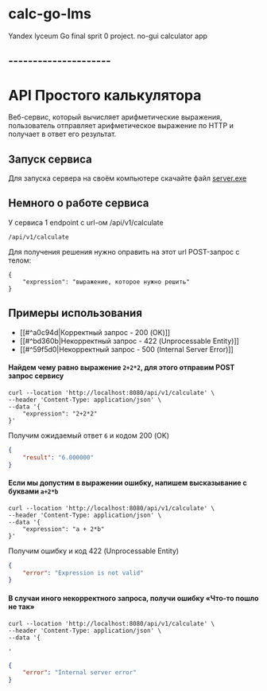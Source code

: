 # calc-go-lms
Yandex lyceum Go final sprit 0 project. no-gui calculator app 


## ---------------------
# API Простого калькулятора

Веб-сервис, который вычисляет арифметические выражения, пользователь отправляет арифметическое выражение по HTTP и получает в ответ его результат.

## Запуск сервиса

Для запуска сервера на своём компьютере скачайте файл [server.exe](https://github.com/sklerakuku/calc-go-lms/releases/download/exe/server.exe)


## Немного о работе сервиса

У сервиса 1 endpoint с url-ом /api/v1/calculate

```
/api/v1/calculate
```

Для получения решения нужно оправить на этот url POST-запрос с телом:

```
{
    "expression": "выражение, которое нужно решить"
}
```

## Примеры использования

- [[#^a0c94d|Корректный запрос - 200 (OK)]]
- [[#^bd360b|Некорректный запрос - 422 (Unprocessable Entity)]]
- [[#^59f5d0|Некорректный запрос - 500 (Internal Server Error)]]


#### Найдем чему равно выражение `2+2*2`, для этого отправим POST запрос сервису 

```cURL
curl --location 'http://localhost:8080/api/v1/calculate' \
--header 'Content-Type: application/json' \
--data '{
	"expression": "2+2*2"
}'
```

Получим ожидаемый ответ `6` и кодом 200 (OK)

```JSON
{
    "result": "6.000000"
}
```

#### Если мы допустим в выражении ошибку, напишем высказывание с буквами `a+2*b` 

```cURL
curl --location 'http://localhost:8080/api/v1/calculate' \
--header 'Content-Type: application/json' \
--data '{
    "expression": "a + 2*b"
}'
```

Получим ошибку и код 422 (Unprocessable Entity)

```JSON
{
    "error": "Expression is not valid"
}
```

#### В случаи иного некорректного запроса, получи ошибку  «Что-то пошло не так» 

```cURL
curl --location 'http://localhost:8080/api/v1/calculate' \
--header 'Content-Type: application/json' \
--data '{
    
'
```

```JSON
{
    "error": "Internal server error"
}
```

